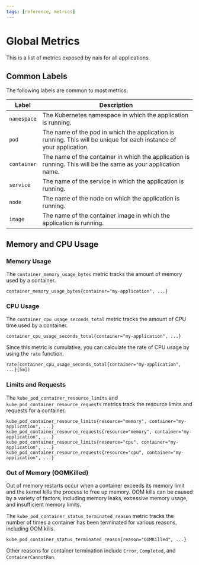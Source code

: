 ```yaml
---
tags: [reference, metrics]
---
```


# Global Metrics

This is a list of metrics exposed by nais for all applications.

## Common Labels

The following labels are common to most metrics:

| Label       | Description                                                                                                         |
| ----------- | ------------------------------------------------------------------------------------------------------------------- |
| `namespace` | The Kubernetes namespace in which the application is running.                                                       |
| `pod`       | The name of the pod in which the application is running. This will be unique for each instance of your application. |
| `container` | The name of the container in which the application is running. This will be the same as your application name.      |
| `service`   | The name of the service in which the application is running.                                                        |
| `node`      | The name of the node on which the application is running.                                                           |
| `image`     | The name of the container image in which the application is running.                                                |

## Memory and CPU Usage

### Memory Usage

The `container_memory_usage_bytes` metric tracks the amount of memory used by a container.

```promql
container_memory_usage_bytes{container="my-application", ...}
```

### CPU Usage

The `container_cpu_usage_seconds_total` metric tracks the amount of CPU time used by a container.

```promql
container_cpu_usage_seconds_total{container="my-application", ...}
```

Since this metric is cumulative, you can calculate the rate of CPU usage by using the `rate` function.

```promql
rate(container_cpu_usage_seconds_total{container="my-application", ...}[5m])
```

### Limits and Requests

The `kube_pod_container_resource_limits` and `kube_pod_container_resource_requests` metrics track the resource limits and requests for a container.

```promql
kube_pod_container_resource_limits{resource="memory", container="my-application", ...}
kube_pod_container_resource_requests{resource="memory", container="my-application", ...}
kube_pod_container_resource_limits{resource="cpu", container="my-application", ...}
kube_pod_container_resource_requests{resource="cpu", container="my-application", ...}
```

### Out of Memory (OOMKilled)

Out of memory restarts occur when a container exceeds its memory limit and the kernel kills the process to free up memory. OOM kills can be caused by a variety of factors, including memory leaks, excessive memory usage, and insufficient memory limits.

The `kube_pod_container_status_terminated_reason` metric tracks the number of times a container has been terminated for various reasons, including OOM kills.

```promql
kube_pod_container_status_terminated_reason{reason="OOMKilled", ...}
```

Other reasons for container termination include `Error`, `Completed`, and `ContainerCannotRun`.
